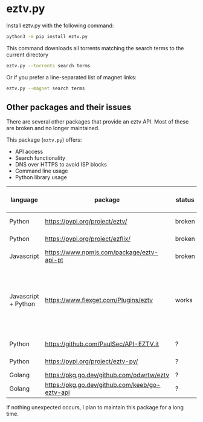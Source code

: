 # eztv.py

Install eztv.py with the following command:

```bash
python3 -m pip install eztv.py
```

This command downloads all torrents matching the search terms to the current directory

```bash
eztv.py --torrents search terms
```

Or if you prefer a line-separated list of magnet links:

```bash
eztv.py --magnet search terms
```

## Other packages and their issues

There are several other packages that provide an eztv API.
Most of these are broken and no longer maintained.

This package (`eztv.py`) offers:

- API access
- Search functionality
- DNS over HTTPS to avoid ISP blocks
- Command line usage
- Python library usage

| language            | package                                        | status | last update | EZTV API | EZTV search                                                     | DNS over HTTPS | CLI | Library |
|---------------------|------------------------------------------------|--------|-------------|----------|-----------------------------------------------------------------|----------------|-----|---------|
| Python              | https://pypi.org/project/eztv/                 | broken | 2010-03-20  | 🚫       | 🚫                                                              | 🚫             | 🚫  | ✅️      |
| Python              | https://pypi.org/project/ezflix/               | broken | 2020-08-28  | ?        | ?                                                               | ?              | ✅️  | ✅️      |
| Javascript          | https://www.npmjs.com/package/eztv-api-pt      | broken | 2017-09-29  | ?        | ?                                                               | ?              | ?   | ?       |
| Javascript + Python | https://www.flexget.com/Plugins/eztv           | works  | 2025-07-23  | ✅️       | partial, by iterating over all entries and filtering on IMDB id | ?              | ?   | ?       |
| Python              | https://github.com/PaulSec/API-EZTV.it         | ?      | 2016-06-29  | ?        | ?                                                               | ?              | ?   | ?       |
| Python              | https://pypi.org/project/eztv-py/              | ?      | 2025-09-14  | ✅️       | ✅️                                                              | ✅️             | ✅️  | ✅️      |
| Golang              | https://pkg.go.dev/github.com/odwrtw/eztv      | ?      | ?           | ?        | ?                                                               | ?              | ?   | ?       |
| Golang              | https://pkg.go.dev/github.com/keeb/go-eztv-api | ?      | ?           | ?        | ?                                                               | ?              | ?   | ?       |

If nothing unexpected occurs, I plan to maintain this package for a long time.

